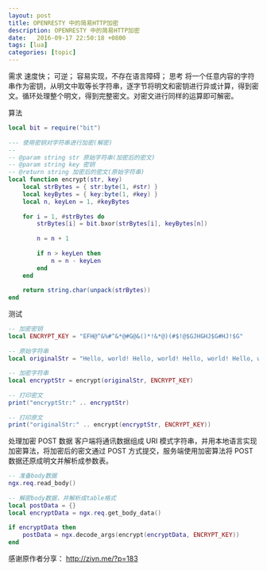 ```yaml
---
layout: post
title: OPENRESTY 中的简易HTTP加密
description: OPENRESTY 中的简易HTTP加密
date:   2016-09-17 22:50:18 +0800 
tags: [lua]
categories: [topic]
---
```

需求
速度快；
可逆；
容易实现，不存在语言障碍；
思考
将一个任意内容的字符串作为密钥，从明文中取等长字符串，逐字节将明文和密钥进行异或计算，得到密文。循环处理整个明文，得到完整密文。对密文进行同样的运算即可解密。

算法
```lua
local bit = require("bit")
 
--- 使用密钥对字符串进行加密(解密)
--
-- @param string str 原始字符串(加密后的密文)
-- @param string key 密钥
-- @return string 加密后的密文(原始字符串)
local function encrypt(str, key)
    local strBytes = { str:byte(1, #str) }
    local keyBytes = { key:byte(1, #key) }
    local n, keyLen = 1, #keyBytes
 
    for i = 1, #strBytes do
        strBytes[i] = bit.bxor(strBytes[i], keyBytes[n])
 
        n = n + 1
 
        if n > keyLen then
            n = n - keyLen
        end
    end
 
    return string.char(unpack(strBytes))
end
```
测试

```lua
-- 加密密钥
local ENCRYPT_KEY = "EFH@^&%#^&*@#G@&()*!&*@)(#$!@$GJHGHJ$G#HJ!$G"
 
-- 原始字符串
local originalStr = "Hello, world! Hello, world! Hello, world! Hello, world! Hello, world! Hello, world!"
 
-- 加密字符串
local encryptStr = encrypt(originalStr, ENCRYPT_KEY)
 
-- 打印密文
print("encryptStr:" .. encryptStr)
 
-- 打印原文
print("originalStr:" .. encrypt(encryptStr, ENCRYPT_KEY))

```


处理加密 POST 数据
客户端将通讯数据组成 URI 模式字符串，并用本地语言实现加密算法，将加密后的密文通过 POST 方式提交，服务端使用加密算法将 POST 数据还原成明文并解析成参数表。


```lua
-- 准备body数据
ngx.req.read_body()
 
-- 解密body数据，并解析成table格式
local postData = {}
local encryptData = ngx.req.get_body_data()
 
if encryptData then
    postData = ngx.decode_args(encrypt(encryptData, ENCRYPT_KEY))
end
```

感谢原作者分享：
http://zivn.me/?p=183